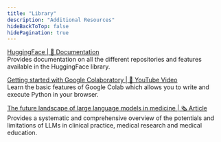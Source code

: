 ```yaml
---
title: "Library"
description: "Additional Resources"
hideBackToTop: false
hidePagination: true
---
```


[HuggingFace | 📄 Documentation](https://dataintensive.net/) \
Provides documentation on all the different repositories and features available in the HuggingFace library.

[Getting started with Google Colaboratory | 🎥 YouTube Video](https://www.youtube.com/watch?v=inN8seMm7UI) \
Learn the basic features of Google Colab which allows you to write and execute Python in your browser.

[The future landscape of large language models in medicine | 🗞️ Article](https://www.nature.com/articles/s43856-023-00370-1) \
Provides a systematic and comprehensive overview of the potentials and limitations of LLMs in clinical practice, medical research and medical education.